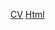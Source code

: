 [CV](https://AaleksanderK.github.io/rsschool-cv/cv)
[Html](https://AaleksanderK.github.io/rsschool-cv/)
